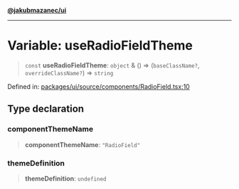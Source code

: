 [**@jakubmazanec/ui**](../README.md)

---

# Variable: useRadioFieldTheme

> `const` **useRadioFieldTheme**: `object` & () => (`baseClassName?`, `overrideClassName?`) =>
> `string`

Defined in:
[packages/ui/source/components/RadioField.tsx:10](https://github.com/jakubmazanec/tools/blob/dccfe8e5cee218e88ff4db59e4bf460975897c58/packages/ui/source/components/RadioField.tsx#L10)

## Type declaration

### componentThemeName

> **componentThemeName**: `"RadioField"`

### themeDefinition

> **themeDefinition**: `undefined`
